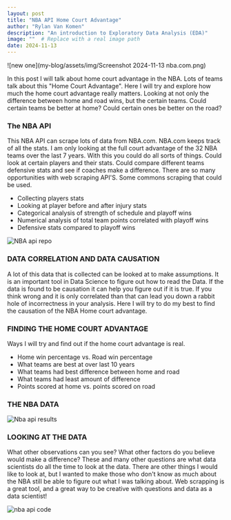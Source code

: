 ```yaml
---
layout: post
title: "NBA API Home Court Advantage"
author: "Rylan Van Komen"
description: "An introduction to Exploratory Data Analysis (EDA)"
image: ""  # Replace with a real image path
date: 2024-11-13
---
```


![new one](my-blog/assets/img/Screenshot 2024-11-13 nba.com.png)


In this post I will talk about home court advantage in the NBA. Lots of teams talk about this "Home Court Advantage". Here I will try and explore how much the home court advantage really matters. Looking at not only the difference between home and road wins, but the certain teams. Could certain teams be better at home? Could certain ones be better on the road?


### The NBA API


This NBA API can scrape lots of data from NBA.com. NBA.com keeps track of all the stats. I am only looking at the full court advantage of the 32 NBA teams over the last 7 years. With this you could do all sorts of things. Could look at certain players and their stats. Could compare different teams defensive stats and see if coaches make a difference. There are so many opportunities with web scraping API'S. Some commons scraping that could be used.   

- Collecting players stats
- Looking at player before and after injury stats
- Categorical analysis of strength of schedule and playoff wins
- Numerical analysis of total team points correlated with playoff wins
- Defensive stats compared to playoff wins

![NBA api repo]()

### DATA CORRELATION AND DATA CAUSATION

A lot of this data that is collected can be looked at to make assumptions. It is an important tool in Data Science to figure out how to read the Data. If the data is found to be causation it can help you figure out if it is true. If you think wrong and it is only correlated than that can lead you down a rabbit hole of incorrectness in your analysis. Here I will try to do my best to find the causation of the NBA Home court advantage. 




### FINDING THE HOME COURT ADVANTAGE

Ways I will try and find out if the home court advantage is real.

- Home win percentage vs. Road win percentage
- What teams are best at over last 10 years
- What teams had best difference between home and road
- What teams had least amount of difference 
- Points scored at home vs. points scored on road


### THE NBA DATA





![Nba api results]()

### LOOKING AT THE DATA

What other observations can you see? What other factors do you believe would make a difference? These and many other questions are what data scientists do all the time to look at the data. There are other things I would like to look at, but I wanted to make those who don't know as much about the NBA still be able to figure out what I was talking about. Web scrapping is a great tool, and a great way to be creative with questions and data as a data scientist! 

![nba api code]()



